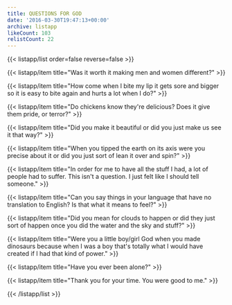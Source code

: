 ```yaml
---
title: QUESTIONS FOR GOD
date: '2016-03-30T19:47:13+00:00'
archive: listapp
likeCount: 103
relistCount: 22
---
```


<!--more-->

{{< listapp/list order=false reverse=false >}}

   {{< listapp/item title="Was it worth it making men and women different?" >}}

   {{< listapp/item title="How come when I bite my lip it gets sore and bigger so it is easy to bite again and hurts a lot when I do?" >}}

   {{< listapp/item title="Do chickens know they're delicious? Does it give them pride, or terror?" >}}

   {{< listapp/item title="Did you make it beautiful or did you just make us see it that way?" >}}

   {{< listapp/item title="When you tipped the earth on its axis were you precise about it or did you just sort of lean it over and spin?" >}}

   {{< listapp/item title="In order for me to have all the stuff I had, a lot of people had to suffer. This isn't a question. I just felt like I should tell someone." >}}

   {{< listapp/item title="Can you say things in your language that have no translation to English? Is that what it means to feel?" >}}

   {{< listapp/item title="Did you mean for clouds to happen or did they just sort of happen once you did the water and the sky and stuff?" >}}

   {{< listapp/item title="Were you a little boy/girl God when you made dinosaurs because when I was a boy that's totally what I would have created if I had that kind of power." >}}

   {{< listapp/item title="Have you ever been alone?" >}}

   {{< listapp/item title="Thank you for your time. You were good to me." >}}

{{< /listapp/list >}}
